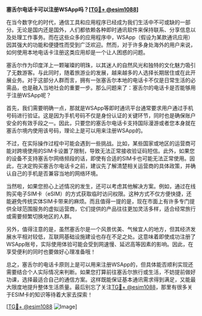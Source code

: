 **塞舌尔电话卡可以注册WSApp吗？[[TG💪+ @esim1088](https://t.me/s/esim1088)]**

在当今数字化的时代，通信工具和应用程序已经成为我们生活中不可或缺的一部分。无论是国内还是国外，人们都依赖各种即时通讯软件来保持联系、分享信息以及处理工作事务。而在这些众多的应用程序中，WSApp（假设为某款通讯应用）因其强大的功能和便捷性而受到广泛欢迎。然而，对于许多身处海外的用户来说，如何使用本地电话卡注册这类应用却是一个让人困惑的问题。

塞舌尔作为印度洋上一颗璀璨的明珠，以其迷人的自然风光和独特的文化魅力吸引了无数游客。与此同时，随着旅游业的发展，越来越多的人选择长期居住或在此开展业务。对于这部分人群而言，拥有一张塞舌尔本地的电话卡不仅是日常生活的必需品，也是融入当地社会的重要一步。那么问题来了：塞舌尔的电话卡是否能够用于注册WSApp呢？

首先，我们需要明确一点，那就是WSApp等即时通讯平台通常要求用户通过手机号码进行验证。这是因为手机号码不仅是身份认证的关键环节，同时也是确保账户安全的有效手段之一。因此，只要您的塞舌尔电话卡支持国际漫游或者您本身就在塞舌尔境内使用该号码，理论上是可以用来注册WSApp的。

不过，在实际操作过程中可能会遇到一些挑战。比如，某些国家或地区的运营商可能对跨境使用的SIM卡设置了限制，导致无法正常接收验证码短信。此外，如果您的设备不支持塞舌尔网络频段的话，即使有合适的SIM卡也可能无法正常使用。因此，在决定购买塞舌尔电话卡之前，建议先了解清楚相关运营商的具体政策，并确认自己的手机是否兼容当地的网络环境。

当然啦，如果您担心上述情况的发生，还可以考虑其他解决方案。例如，通过在线购买电子SIM卡（eSIM）的方式获取临时访问权限。这种方式不仅方便快捷，还能避免传统实体SIM卡带来的麻烦。而且值得一提的是，现在市面上有许多专门提供全球范围服务的虚拟运营商，它们提供的产品往往更加灵活多样，适合经常旅行或需要频繁切换地区的人群。

另外，值得注意的是，虽然塞舌尔是一个风景优美、气候宜人的地方，但其经济发展水平相对较低，互联网基础设施建设也存在不足之处。这意味着即使成功注册了WSApp账号，实际使用体验可能会受到网速慢、延迟高等因素的影响。因此，在享受便利的同时也要做好心理准备哦！

总之，塞舌尔的电话卡原则上是可以用来注册WSApp的，但具体能否顺利实现还需要结合个人实际情况来判断。如果您打算前往塞舌尔旅行或生活，不妨提前做好功课，选择最适合自己的通信方案。这样既能保证基本通讯需求得到满足，又能最大限度地提升整体生活质量。最后别忘了关注[TG💪+ @esim1088](https://t.me/s/esim1088)，那里有很多关于ESIM卡的知识等待着大家去探索！

[[TG💪+ @esim1088](https://t.me/s/esim1088) ![Image](https://i.postimg.cc/4NQfJmqS/Snipaste-2025-05-13-00-14-12.png)]